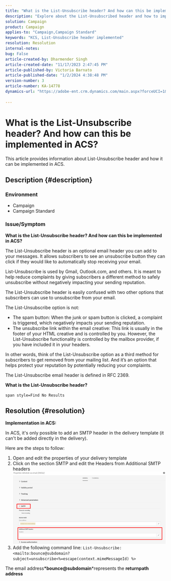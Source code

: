 ```yaml
---
title: "What is the List-Unsubscribe header? And how can this be implemented in ACS?"
description: "Explore about the List-Unsubscribed header and how to implement in ACS."
solution: Campaign
product: Campaign
applies-to: "Campaign,Campaign Standard"
keywords: "KCS, List-Unsubscribe header implemented"
resolution: Resolution
internal-notes: 
bug: False
article-created-by: Dharmender Singh
article-created-date: "11/17/2023 2:47:45 PM"
article-published-by: Victoria Barnato
article-published-date: "1/2/2024 4:38:48 PM"
version-number: 3
article-number: KA-14778
dynamics-url: "https://adobe-ent.crm.dynamics.com/main.aspx?forceUCI=1&pagetype=entityrecord&etn=knowledgearticle&id=4c986043-5885-ee11-8179-6045bd006239"

---
```

# What is the List-Unsubscribe header? And how can this be implemented in ACS?


This article provides information about List-Unsubscribe header and how it can be implemented in ACS.

## Description {#description}


### <b>Environment</b>

- Campaign
- Campaign Standard


### <b>Issue/Symptom</b>

<b>What is the List-Unsubscribe header? And how can this be implemented in ACS?</b>

The List-Unsubscribe header is an optional email header you can add to your messages. It allows subscribers to see an unsubscribe button they can click if they would like to automatically stop receiving your email.

List-Unsubscribe is used by Gmail, Outlook.com, and others. It is meant to help reduce complaints by giving subscribers a different method to safely unsubscribe without negatively impacting your sending reputation.

The List-Unsubscribe header is easily confused with two other options that subscribers can use to unsubscribe from your email.

The List-Unsubscribe option is not:

- The spam button: When the junk or spam button is clicked, a complaint is triggered, which negatively impacts your sending reputation.
- The unsubscribe link within the email creative: This link is usually in the footer of your HTML creative and is controlled by you. However, the List-Unsubscribe functionality is controlled by the mailbox provider, if you have included it in your headers.


In other words, think of the List-Unsubscribe option as a third method for subscribers to get removed from your mailing list. And it’s an option that helps protect your reputation by potentially reducing your complaints.

The List-Unsubscribe email header is defined in RFC 2369.

<b>What is the List-Unsubscribe header? </b>

`span style=Find No Results`


## Resolution {#resolution}


<b>Implementation in ACS:</b>

In ACS, it's only possible to add an SMTP header in the delivery template (it can't be added directly in the delivery).

Here are the steps to follow:

1. Open and edit the properties of your delivery template
2. Click on the section SMTP and edit the Headers from Additional SMTP headers     ![](assets/52de6f31-8da9-ee11-be37-6045bd006793.png)
3. Add the following command line:    `List-Unsubscribe: <mailto:bounce@subdomain?subject=unsubscribe<%=escape(context.mimeMessageId) %>`


The email address<b>*bounce@subdomain</b>*represents the <b>returnpath address</b>
